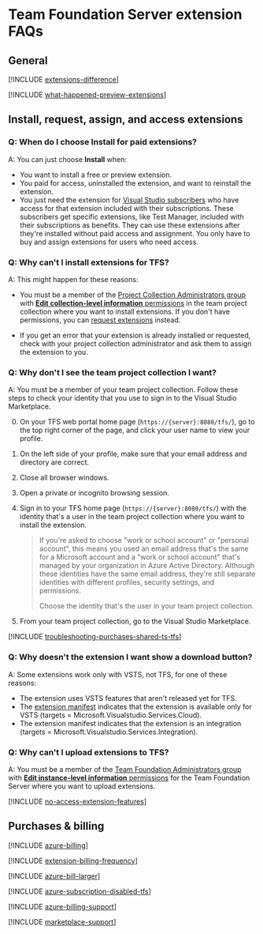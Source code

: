 # Team Foundation Server extension FAQs

## General

<!-- BEGINSECTION class="m-qanda" -->

<a name="difference"></a>

[!INCLUDE [extensions-difference](_shared/qa-extensions-difference.md)]

[!INCLUDE [what-happened-preview-extensions](../_shared/qa-what-happened-preview-extensions.md)]

<!-- ENDSECTION --> 

## Install, request, assign, and access extensions

<!-- BEGINSECTION class="m-qanda" -->

<a name="paid-access"></a>

### Q: When do I choose Install for paid extensions? 

A: You can just choose **Install** when: 

*	You want to install a free or preview extension. 
*	You paid for access, uninstalled the extension, and want to reinstall the extension. 
*	You just need the extension for [Visual Studio subscribers](https://marketplace.visualstudio.com/subscriptions) 
who have access for that extension included with their subscriptions. These subscribers get specific extensions, like Test Manager, 
included with their subscriptions as benefits. They can use these extensions after they're installed without paid access and assignment. You only have to buy and assign extensions for users who need access.

<a name="no-install"></a>

### Q: Why can't I install extensions for TFS?

A: This might happen for these reasons: 

* You must be a member of the [Project Collection Administrators group](../accounts/add-administrator-project-collection.md) 
with [**Edit collection-level information** permissions](../security/permissions.md#collection) in the team project collection where you want to install extensions. If you don't have permissions, you can [request extensions](./how-to/request-tfs-extensions.md) instead.

* If you get an error that your extension is already installed or requested, check with your project collection administrator and ask them to assign the extension to you.

	<!-- image placeholder -->

<a name="no-team-project collection"></a>

### Q: Why don't I see the team project collection I want?

A:	You must be a member of your team project collection. 
Follow these steps to check your identity that you use 
to sign in to the Visual Studio Marketplace. 

0.	On your TFS web portal home page (```https://{server}:8080/tfs/```), 
go to the top right corner of the page, and click your user name to view your profile. 
0.	On the left side of your profile, make sure that your email address and directory are correct.
0.	Close all browser windows.
0.	Open a private or incognito browsing session.
0.	Sign in to your TFS home page (```https://{server}:8080/tfs/```) 
with the identity that's a user in the team project collection 
where you want to install the extension.

	> If you're asked to choose "work or school account" or 
	> "personal account", this means you used an email address 
	> that's the same for a Microsoft account and a "work or school account" 
	> that's managed by your organization in Azure Active Directory. 
	> Although these identities have the same email address, 
	> they're still separate identities with different profiles, 
	> security settings, and permissions.
	> 
	> Choose the identity that's the user in your team project collection. 

0.	From your team project collection, go to the Visual Studio Marketplace.

<a name="third-party-purchase-problems"></a>

[!INCLUDE [troubleshooting-purchases-shared-ts-tfs](_shared/qa-troubleshooting-purchases-shared-ts-tfs.md)]

<a name="no-download"></a>

### Q: Why doesn't the extension I want show a download button?

A: Some extensions work only with VSTS, not TFS, for one of these reasons:

- The extension uses VSTS features that aren't released yet for TFS.
- The [extension manifest](../extend/develop/manifest.md) indicates that the extension 
is available only for VSTS (targets = Microsoft.Visualstudio.Services.Cloud).
- The extension manifest indicates that the extension is an integration (targets = Microsoft.Visualstudio.Services.Integration).

<a name="no-upload"></a>

### Q: Why can't I upload extensions to TFS?

A: You must be a member of the 
[Team Foundation Administrators group](../tfs-server/add-administrator-tfs.md#server) 
with [**Edit instance-level information** permissions](../security/permissions.md#server) 
for the Team Foundation Server where you want to upload extensions.

<a name="extension-access"></a>

[!INCLUDE [no-access-extension-features](../_shared/qa-no-access-extension-features.md)]

<!-- ENDSECTION --> 

<a name="billing"></a>

## Purchases & billing

[!INCLUDE [azure-billing](_shared/qa-azure-billing.md)]

<a name="bill-period"></a>

[!INCLUDE [extension-billing-frequency](_shared/qa-extension-billing-frequency.md)]

[!INCLUDE [azure-bill-larger](../_shared/qa-azure-bill-larger.md)]

[!INCLUDE [azure-subscription-disabled-tfs](../_shared/qa-azure-subscription-disabled-tfs.md)]

[!INCLUDE [azure-billing-support](_shared/qa-azure-billing-support.md)]

<a name="get-support"></a>

[!INCLUDE [marketplace-support](_shared/qa-marketplace-support.md)]

